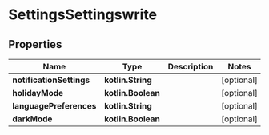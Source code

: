 
# SettingsSettingswrite

## Properties
| Name | Type | Description | Notes |
| ------------ | ------------- | ------------- | ------------- |
| **notificationSettings** | **kotlin.String** |  |  [optional] |
| **holidayMode** | **kotlin.Boolean** |  |  [optional] |
| **languagePreferences** | **kotlin.String** |  |  [optional] |
| **darkMode** | **kotlin.Boolean** |  |  [optional] |



